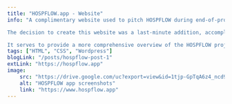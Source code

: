 ```yaml
---
title: "HOSPFLOW.app - Website"
info: "A complimentary website used to pitch HOSPFLOW during end-of-project poster presentations.

The decision to create this website was a last-minute addition, accomplished in less than a day.

It serves to provide a more comprehensive overview of the HOSPFLOW project."
tags: ["HTML", "CSS", "Wordpress"]
blogLink: "/posts/hospflow-post-1"
extLink: "https://hospflow.app"
image:
    src: "https://drive.google.com/uc?export=view&id=1tjp-GpTqA6z4_ncd9-6XHQKl4Ju_fsem"
    alt: "HOSPFLOW app screenshots"
    link: "https://www.hospflow.app"
---
```

